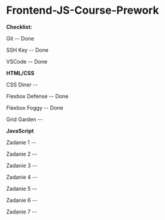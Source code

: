 # Frontend-JS-Course-Prework

**Checklist:**

Git -- Done

SSH Key -- Done

VSCode -- Done

**HTML/CSS**

CSS Diner -- 

Flexbox Defense -- Done

Flexbox Foggy -- Done

Grid Garden --


**JavaScript**

Zadanie 1 --

Zadanie 2 --

Zadanie 3 --

Zadanie 4 --

Zadanie 5 --

Zadanie 6 --

Zadanie 7 --

